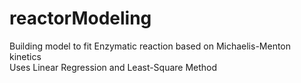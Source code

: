 # reactorModeling
Building model to fit Enzymatic reaction based on Michaelis-Menton kinetics\
Uses Linear Regression and Least-Square Method
